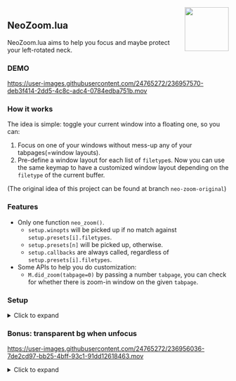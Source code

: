 <img src="https://neovim.io/logos/neovim-mark-flat.png" align="right" width="100" />

NeoZoom.lua
---

NeoZoom.lua aims to help you focus and maybe protect your left-rotated neck.


### DEMO

https://user-images.githubusercontent.com/24765272/236957570-deb3f414-2dd5-4c8c-adc4-0784edba751b.mov


### How it works

The idea is simple: toggle your current window into a floating one, so you can:

1. Focus on one of your windows without mess-up any of your tabpages(=window layouts).
2. Pre-define a window layout for each list of `filetype`s. Now you can use the same
   keymap to have a customized window layout depending on the `filetype` of the current buffer.

(The original idea of this project can be found at branch `neo-zoom-original`)


### Features

- Only one function `neo_zoom()`.
  - `setup.winopts` will be picked up if no match against `setup.presets[i].filetypes`.
  - `setup.presets[n]` will be picked up, otherwise.
  - `setup.callbacks` are always called, regardless of `setup.presets[i].filetypes`.
- Some APIs to help you do customization:
  - `M.did_zoom(tabpage=0)` by passing a number `tabpage`, you can check for whether there is zoom-in window on the given `tabpage`.


### Setup

<details>
<summary>Click to expand </summary>
<br>

> NOTE: remove `use` if you're using `lazy.nvim`.

```lua
use {
  'nyngwang/NeoZoom.lua',
  config = function ()
    require('neo-zoom').setup {
      popup = { enabled = true }, -- this is the default.
      -- NOTE: Add popup-effect (replace the window on-zoom with a `[No Name]`).
      -- EXPLAIN: This improves the performance, and you won't see two
      --          identical buffers got updated at the same time.
      -- popup = {
      --   enabled = true,
      --   exclude_filetypes = {},
      --   exclude_buftypes = {},
      -- },
      exclude_buftypes = { 'terminal' },
      -- exclude_filetypes = { 'lspinfo', 'mason', 'lazy', 'fzf', 'qf' },
      winopts = {
        offset = {
          -- NOTE: omit `top`/`left` to center the floating window vertically/horizontally.
          -- top = 0,
          -- left = 0.17,
          width = 150,
          height = 0.85,
        },
        -- NOTE: check :help nvim_open_win() for possible border values.
        border = 'thicc', -- this is a preset, try it :)
      },
      presets = {
        {
          -- NOTE: regex pattern can be used here!
          filetypes = { 'dapui_.*', 'dap-repl' },
          winopts = {
            offset = { top = 0.02, left = 0.26, width = 0.74, height = 0.25 },
          },
        },
        {
          filetypes = { 'markdown' },
          callbacks = {
            function () vim.wo.wrap = true end,
          },
        },
      },
    }
    vim.keymap.set('n', '<CR>', function () vim.cmd('NeoZoomToggle') end, { silent = true, nowait = true })
  end
}
```

</details>


### Bonus: transparent bg when unfocus

https://user-images.githubusercontent.com/24765272/236956036-7de2cd97-bb25-4bff-93c1-91dd12618463.mov

<details>
<summary>Click to expand</summary>
<br>

```lua
require('neo-zoom').setup {
  -- ...
  callbacks = {
    function ()
      if vim.wo.winhl == '' then vim.wo.winhl = 'Normal:' end
    end,
    -- ...
  },
}

vim.api.nvim_create_autocmd({ 'WinEnter' }, {
  callback = function ()
    local did_zoom = require('neo-zoom').did_zoom()
    if not did_zoom[1] then return end

    -- wait for upstream: https://github.com/neovim/neovim/issues/23542.
    if vim.api.nvim_get_current_win() == did_zoom[2]
    then vim.api.nvim_win_set_option(did_zoom[2], 'winbl', 0)
    else vim.api.nvim_win_set_option(did_zoom[2], 'winbl', 20) end
  end
})
```

</details>
